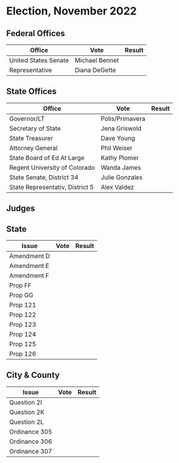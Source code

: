 # Election, November 2022

## Federal Offices

| Office | Vote | Result |
|--------|------|--------|
| United States Senate | Michael Bennet | |
| Representative | Diana DeGette | |

## State Offices

| Office | Vote | Result |
|--------|------|--------|
| Governor/LT | Polis/Primavera | |
| Secretary of State | Jena Griswold | |
| State Treasurer | Dave Young | |
| Attorney General | Phil Weiser | |
| State Board of Ed At Large | Kathy Plomer | |
| Regent University of Colorado | Wanda James | |
| State Senate, District 34 | Julie Gonzales | |
| State Representativ, District 5 | Alex Valdez | |

## Judges



## State

| Issue | Vote | Result |
|-------|------|--------|
| Amendment D | | |
| Amendment E | | |
| Amendment F | | |
| Prop FF | | |
| Prop GG | | |
| Prop 121 | | |
| Prop 122 | | |
| Prop 123 | | |
| Prop 124 | | |
| Prop 125 | | |
| Prop 126 | | |

## City & County

| Issue | Vote | Result |
|-------|------|--------|
| Question 2I | | |
| Question 2K | | |
| Question 2L | | |
| Ordinance 305 | | |
| Ordinance 306 | | |
| Ordinance 307 | | |

